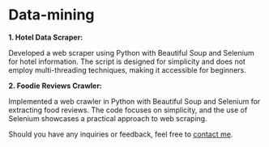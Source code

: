 # Data-mining

**1. Hotel Data Scraper:**

Developed a web scraper using Python with Beautiful Soup and Selenium for hotel information. The script is designed for simplicity and does not employ multi-threading techniques, making it accessible for beginners.

**2. Foodie Reviews Crawler:**

Implemented a web crawler in Python with Beautiful Soup and Selenium for extracting food reviews. The code focuses on simplicity, and the use of Selenium showcases a practical approach to web scraping.

Should you have any inquiries or feedback, feel free to [contact me](xiangyi.huang0213@gmail.com).
